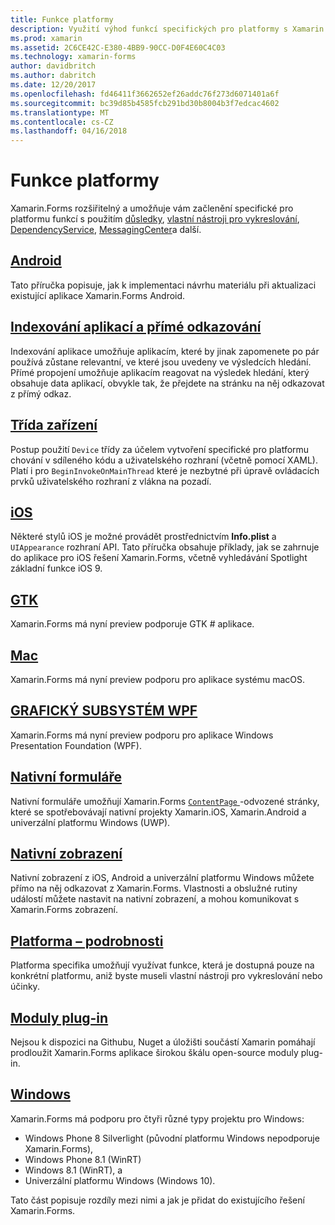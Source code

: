 ```yaml
---
title: Funkce platformy
description: Využití výhod funkcí specifických pro platformy s Xamarin.Forms
ms.prod: xamarin
ms.assetid: 2C6CE42C-E380-4BB9-90CC-D0F4E60C4C03
ms.technology: xamarin-forms
author: davidbritch
ms.author: dabritch
ms.date: 12/20/2017
ms.openlocfilehash: fd46411f3662652ef26addc76f273d6071401a6f
ms.sourcegitcommit: bc39d85b4585fcb291bd30b8004b3f7edcac4602
ms.translationtype: MT
ms.contentlocale: cs-CZ
ms.lasthandoff: 04/16/2018
---
```

# <a name="platform-features"></a>Funkce platformy

Xamarin.Forms rozšiřitelný a umožňuje vám začlenění specifické pro platformu funkcí s použitím [důsledky](~/xamarin-forms/app-fundamentals/effects/index.md), [vlastní nástroji pro vykreslování](~/xamarin-forms/app-fundamentals/custom-renderer/index.md), [DependencyService](~/xamarin-forms/app-fundamentals/dependency-service/index.md), [MessagingCenter](~/xamarin-forms/app-fundamentals/messaging-center.md)a další.

## <a name="androidandroidindexmd"></a>[Android](android/index.md)

Tato příručka popisuje, jak k implementaci návrhu materiálu při aktualizaci existující aplikace Xamarin.Forms Android.

## <a name="application-indexing-and-deep-linkingdeep-linkingmd"></a>[Indexování aplikací a přímé odkazování](deep-linking.md)

Indexování aplikace umožňuje aplikacím, které by jinak zapomenete po pár používá zůstane relevantní, ve které jsou uvedeny ve výsledcích hledání. Přímé propojení umožňuje aplikacím reagovat na výsledek hledání, který obsahuje data aplikací, obvykle tak, že přejdete na stránku na něj odkazovat z přímý odkaz.

## <a name="device-classdevicemd"></a>[Třída zařízení](device.md)

Postup použití `Device` třídy za účelem vytvoření specifické pro platformu chování v sdíleného kódu a uživatelského rozhraní (včetně pomocí XAML). Platí i pro `BeginInvokeOnMainThread` které je nezbytné při úpravě ovládacích prvků uživatelského rozhraní z vlákna na pozadí.

## <a name="iosiosindexmd"></a>[iOS](ios/index.md)

Některé stylů iOS je možné provádět prostřednictvím **Info.plist** a `UIAppearance` rozhraní API. Tato příručka obsahuje příklady, jak se zahrnuje do aplikace pro iOS řešení Xamarin.Forms, včetně vyhledávání Spotlight základní funkce iOS 9.

## <a name="gtkgtkmd"></a>[GTK](gtk.md)

Xamarin.Forms má nyní preview podporuje GTK # aplikace.

## <a name="macmacmd"></a>[Mac](mac.md)

Xamarin.Forms má nyní preview podporu pro aplikace systému macOS.

## <a name="wpfwpfmd"></a>[GRAFICKÝ SUBSYSTÉM WPF](wpf.md)

Xamarin.Forms má nyní preview podporu pro aplikace Windows Presentation Foundation (WPF).

## <a name="native-formsnative-formsmd"></a>[Nativní formuláře](native-forms.md)

Nativní formuláře umožňují Xamarin.Forms [ `ContentPage` ](https://developer.xamarin.com/api/type/Xamarin.Forms.ContentPage/)-odvozené stránky, které se spotřebovávají nativní projekty Xamarin.iOS, Xamarin.Android a univerzální platformu Windows (UWP).

## <a name="native-viewsnative-viewsindexmd"></a>[Nativní zobrazení](native-views/index.md)

Nativní zobrazení z iOS, Android a univerzální platformu Windows můžete přímo na něj odkazovat z Xamarin.Forms. Vlastnosti a obslužné rutiny událostí můžete nastavit na nativní zobrazení, a mohou komunikovat s Xamarin.Forms zobrazení.

## <a name="platform-specificsplatform-specificsindexmd"></a>[Platforma – podrobnosti](platform-specifics/index.md)

Platforma specifika umožňují využívat funkce, která je dostupná pouze na konkrétní platformu, aniž byste museli vlastní nástroji pro vykreslování nebo účinky.

## <a name="pluginspluginsmd"></a>[Moduly plug-in](plugins.md)

Nejsou k dispozici na Githubu, Nuget a úložišti součástí Xamarin pomáhají prodloužit Xamarin.Forms aplikace širokou škálu open-source moduly plug-in.

## <a name="windowswindowsindexmd"></a>[Windows](windows/index.md)

Xamarin.Forms má podporu pro čtyři různé typy projektu pro Windows:

* Windows Phone 8 Silverlight (původní platformu Windows nepodporuje Xamarin.Forms),
* Windows Phone 8.1 (WinRT)
* Windows 8.1 (WinRT), a
* Univerzální platformu Windows (Windows 10).

Tato část popisuje rozdíly mezi nimi a jak je přidat do existujícího řešení Xamarin.Forms.
